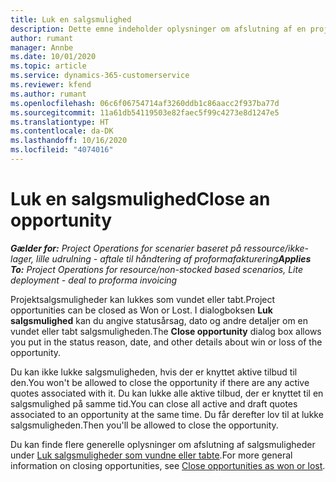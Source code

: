 ```yaml
---
title: Luk en salgsmulighed
description: Dette emne indeholder oplysninger om afslutning af en projektsalgsmulighed.
author: rumant
manager: Annbe
ms.date: 10/01/2020
ms.topic: article
ms.service: dynamics-365-customerservice
ms.reviewer: kfend
ms.author: rumant
ms.openlocfilehash: 06c6f06754714af3260ddb1c86aacc2f937ba77d
ms.sourcegitcommit: 11a61db54119503e82faec5f99c4273e8d1247e5
ms.translationtype: HT
ms.contentlocale: da-DK
ms.lasthandoff: 10/16/2020
ms.locfileid: "4074016"
---
```

# <a name="close-an-opportunity"></a><span data-ttu-id="8afe3-103">Luk en salgsmulighed</span><span class="sxs-lookup"><span data-stu-id="8afe3-103">Close an opportunity</span></span>

<span data-ttu-id="8afe3-104">_**Gælder for:** Project Operations for scenarier baseret på ressource/ikke-lager, lille udrulning - aftale til håndtering af proformafakturering_</span><span class="sxs-lookup"><span data-stu-id="8afe3-104">_**Applies To:** Project Operations for resource/non-stocked based scenarios, Lite deployment - deal to proforma invoicing_</span></span>

<span data-ttu-id="8afe3-105">Projektsalgsmuligheder kan lukkes som vundet eller tabt.</span><span class="sxs-lookup"><span data-stu-id="8afe3-105">Project opportunities can be closed as Won or Lost.</span></span> <span data-ttu-id="8afe3-106">I dialogboksen **Luk salgsmulighed** kan du angive statusårsag, dato og andre detaljer om en vundet eller tabt salgsmuligheden.</span><span class="sxs-lookup"><span data-stu-id="8afe3-106">The **Close opportunity** dialog box allows you put in the status reason, date, and other details about win or loss of the opportunity.</span></span>

<span data-ttu-id="8afe3-107">Du kan ikke lukke salgsmuligheden, hvis der er knyttet aktive tilbud til den.</span><span class="sxs-lookup"><span data-stu-id="8afe3-107">You won't be allowed to close the opportunity if there are any active quotes associated with it.</span></span> <span data-ttu-id="8afe3-108">Du kan lukke alle aktive tilbud, der er knyttet til en salgsmulighed på samme tid.</span><span class="sxs-lookup"><span data-stu-id="8afe3-108">You can close all active and draft quotes associated to an opportunity at the same time.</span></span> <span data-ttu-id="8afe3-109">Du får derefter lov til at lukke salgsmuligheden.</span><span class="sxs-lookup"><span data-stu-id="8afe3-109">Then you'll be allowed to close the opportunity.</span></span>

<span data-ttu-id="8afe3-110">Du kan finde flere generelle oplysninger om afslutning af salgsmuligheder under [Luk salgsmuligheder som vundne eller tabte](https://docs.microsoft.com/dynamics365/sales-enterprise/close-opportunity-won-lost-sales).</span><span class="sxs-lookup"><span data-stu-id="8afe3-110">For more general information on closing opportunities, see [Close opportunities as won or lost](https://docs.microsoft.com/dynamics365/sales-enterprise/close-opportunity-won-lost-sales).</span></span>
